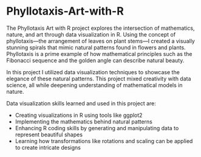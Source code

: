 # Phyllotaxis-Art-with-R
The Phyllotaxis Art with R project explores the intersection of mathematics, nature, and art through data visualization in R. Using the concept of phyllotaxis—the arrangement of leaves on plant stems—I created a visually stunning spirals that mimic natural patterns found in flowers and plants. Phyllotaxis is a prime example of how mathematical principles such as the Fibonacci sequence and the golden angle can describe natural beauty. 

In this project I utilized data visualization techniques to showcase the elegance of these natural patterns. This project mixed creativity with data science, all while deepening understanding of mathematical models in nature.

Data visualization skills learned and used in this project are:

- Creating visualizations in R using tools like ggplot2
- Implementing the mathematics behind natural patterns
- Enhancing R coding skills by generating and manipulating data to represent beautiful shapes
- Learning how transformations like rotations and scaling can be applied to create intricate 
  designs
